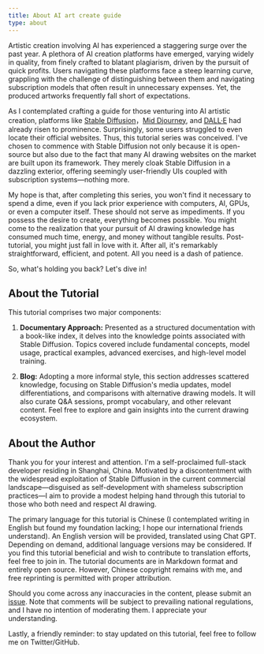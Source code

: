 ```yaml
---
title: About AI art create guide
type: about
---
```


Artistic creation involving AI has experienced a staggering surge over the past year. A plethora of AI creation platforms have emerged, varying widely in quality, from finely crafted to blatant plagiarism, driven by the pursuit of quick profits. Users navigating these platforms face a steep learning curve, grappling with the challenge of distinguishing between them and navigating subscription models that often result in unnecessary expenses. Yet, the produced artworks frequently fall short of expectations.

As I contemplated crafting a guide for those venturing into AI artistic creation, platforms like [Stable Diffusion](https://stability.ai/)，[Mid Djourney](https://www.midjourney.com/home), and [DALL·E](https://openai.com/dall-e-3) had already risen to prominence. Surprisingly, some users struggled to even locate their official websites. Thus, this tutorial series was conceived. I've chosen to commence with Stable Diffusion not only because it is open-source but also due to the fact that many AI drawing websites on the market are built upon its framework. They merely cloak Stable Diffusion in a dazzling exterior, offering seemingly user-friendly UIs coupled with subscription systems—nothing more.

My hope is that, after completing this series, you won't find it necessary to spend a dime, even if you lack prior experience with computers, AI, GPUs, or even a computer itself. These should not serve as impediments. If you possess the desire to create, everything becomes possible. You might come to the realization that your pursuit of AI drawing knowledge has consumed much time, energy, and money without tangible results. Post-tutorial, you might just fall in love with it. After all, it's remarkably straightforward, efficient, and potent. All you need is a dash of patience.

So, what's holding you back? Let's dive in!

## About the Tutorial

This tutorial comprises two major components:

1. **Documentary Approach:** Presented as a structured documentation with a book-like index, it delves into the knowledge points associated with Stable Diffusion. Topics covered include fundamental concepts, model usage, practical examples, advanced exercises, and high-level model training.

2. **Blog:** Adopting a more informal style, this section addresses scattered knowledge, focusing on Stable Diffusion's media updates, model differentiations, and comparisons with alternative drawing models. It will also curate Q&A sessions, prompt vocabulary, and other relevant content. Feel free to explore and gain insights into the current drawing ecosystem.

## About the Author

Thank you for your interest and attention. I'm a self-proclaimed full-stack developer residing in Shanghai, China. Motivated by a discontentment with the widespread exploitation of Stable Diffusion in the current commercial landscape—disguised as self-development with shameless subscription practices—I aim to provide a modest helping hand through this tutorial to those who both need and respect AI drawing.

The primary language for this tutorial is Chinese (I contemplated writing in English but found my foundation lacking; I hope our international friends understand). An English version will be provided, translated using Chat GPT. Depending on demand, additional language versions may be considered. If you find this tutorial beneficial and wish to contribute to translation efforts, feel free to join in. The tutorial documents are in Markdown format and entirely open source. However, Chinese copyright remains with me, and free reprinting is permitted with proper attribution.

Should you come across any inaccuracies in the content, please submit an [issue](https://github.com/yuexuan/stable-diffusion-guide/issues). Note that comments will be subject to prevailing national regulations, and I have no intention of moderating them. I appreciate your understanding.

Lastly, a friendly reminder: to stay updated on this tutorial, feel free to follow me on Twitter/GitHub.
